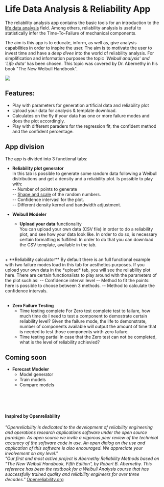 # Life Data Analysis & Reliability App


The reliability analysis app contains the basic tools for an introduction to the [life data analysis](http://www.weibull.com/basics/lifedata.htm) field.  Among others, reliability analysis is useful to statistically infer the Time-To-Failure of mechanical components.  
  
The aim is this app is to educate, inform, as well as, give analysis capabilities in order to inspire the user. The aim is to motivate the user to invest time and have a *deep divee* into the world of reliability analysis. For simplification and information purposes the topic *'Weibull analysis' and 'Life data'* has been chosen. This topic was covered by Dr. Abernethy in his book  "The New Weibull Handbook". 

[![](http://reliabledynamics.com/wp-content/uploads/2017/01/Reliable_Dynamics102logo.png)](http://www.reliabledynamics.com)

Features: 
--------
- Play with parameters for generation artificial data and reliability plot
- Upload your data for analysis & template download.
- Calculates on the fly if your data has one or more failure modes and does the plot accordingly. 
- Play with different paraders for the regression fit, the confident method and the confident percentage.


## App division
The app is divided into 3 functional tabs:

- **Reliability plot generator**  
In this tab is possible to generate some random data following a Weibull distributions and get a density and a reliability plot.  Is possible to play with:  
  -- Number of points to generate  
  -- [Shape and scale](https://en.wikipedia.org/wiki/Weibull_distribution) of the random numbers.  
  -- Confidence intervasl for the plot.  
  -- Different density kernel and bandwidth adjustment.  

- **Weibull Modeler**
    + **Upload your data** functionality  
You can upload your own data (CSV file) in order to do a reliability plot, and see how your data look like. In order to do so, is necessary certain formatting is fulfilled. In order to do that you can download the CSV template, available in the tab.  
<br>
    + **Reliability calculator**  
By default there is an full functional example with two failure modes load in this tab for aesthetics purposes. If you upload your own data in the *upload* tab, you will see the reliability plot here.  There are certain functionalists to play around with the parameters of the plot such as:  
 -- Confidence interval level  
 -- Method to fit the points: here is possible to choose between 3 methods.  
 -- Method to calculate the confidence intervals.  
<br><br>
  
- **Zero Failure Testing**
    + Time testing complete
    For Zero test complete test to failure, how much time do I need to test a component to demostrate certain reliability level? Given the failure mode, the life to demonstrate, number of components available will output the amount of time that is needed to test those components wirth zero failure.
    + Time testing partial
    In case that the Zero test can not be completed, what is the level of reliability achievied?  



## Coming soon    
- **Forecast Modeler**
    + Model generator
    + Train models
    + Compare models
 


<br><br><br>

#### Inspired by Openreliability 
*"Openreliability is dedicated to the development of reliability engineering and operations research applications software under the open source paradigm.*
*As open source we invite a vigorous peer review of the technical accuracy of the software code in use. An open dialog on the use and application of this software is also encouraged. We appreciate your involvement on any level."*  
*"Our first and most active project is Abernethy Reliability Methods based on "The New Weibull Handbook, Fifth Edition", by Robert B. Abernethy. This reference has been the textbook for a Weibull Analysis course that has successfully trained quality and reliability engineers for over three decades."* 
[Openreliability.org](http://www.openreliability.org/index.html)



